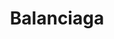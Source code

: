 ---
layout: project
title: Balanciaga
categories: spaces
client: Balanciaga
place: Los Angeles
year: 2015
thumb: balenciaga-milan-2-2.jpg
---